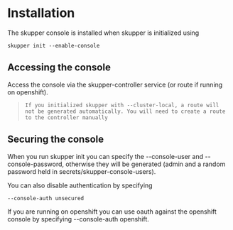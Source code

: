 # Installation

The skupper console is installed when skupper is initialized using

`skupper init --enable-console`

## Accessing the console

Access the console via the skupper-controller service (or route if running on openshift).

> `If you initialized skupper with --cluster-local, a route will not be generated automatically. You will need to create a route to the controller manually`

## Securing the console

When you run skupper init you can specify the --console-user and --console-password, otherwise they will be generated (admin and a random password held in secrets/skupper-console-users).

You can also disable authentication by specifying

`--console-auth unsecured`

If you are running on openshift you can use oauth against the openshift console by specifying --console-auth openshift.
